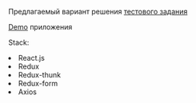  Предлагаемый вариант решения [тестового задания](https://www.figma.com/file/tXQ7qBjtlVZgaleoU4Yiqm/MSI-2020---Front-end-Development-Test?node-id=25%3A12)
 
 [Demo](https://nomen1.github.io/joke-tz/) приложения



Stack:

<li>React.js</li>
<li>Redux</li>
<li>Redux-thunk</li>
<li>Redux-form</li>
<li>Axios</li>
